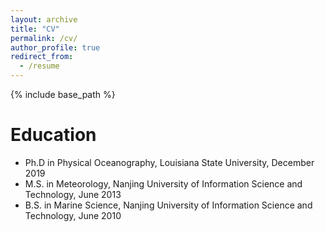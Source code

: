 ```yaml
---
layout: archive
title: "CV"
permalink: /cv/
author_profile: true
redirect_from:
  - /resume
---
```


{% include base_path %}

Education
======
* Ph.D in Physical Oceanography, Louisiana State University, December 2019
* M.S. in Meteorology, Nanjing University of Information Science and Technology, June 2013
* B.S. in Marine Science, Nanjing University of Information Science and Technology, June 2010

